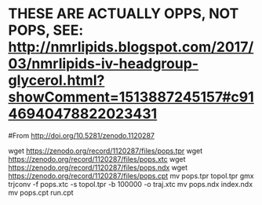 # THESE ARE ACTUALLY OPPS, NOT POPS, SEE: http://nmrlipids.blogspot.com/2017/03/nmrlipids-iv-headgroup-glycerol.html?showComment=1513887245157#c9146940478822023431

#From http://doi.org/10.5281/zenodo.1120287

wget https://zenodo.org/record/1120287/files/pops.tpr
wget https://zenodo.org/record/1120287/files/pops.xtc
wget https://zenodo.org/record/1120287/files/pops.ndx
wget https://zenodo.org/record/1120287/files/pops.cpt
mv pops.tpr topol.tpr
gmx trjconv -f pops.xtc -s topol.tpr -b 100000 -o traj.xtc
mv pops.ndx index.ndx
mv pops.cpt run.cpt
